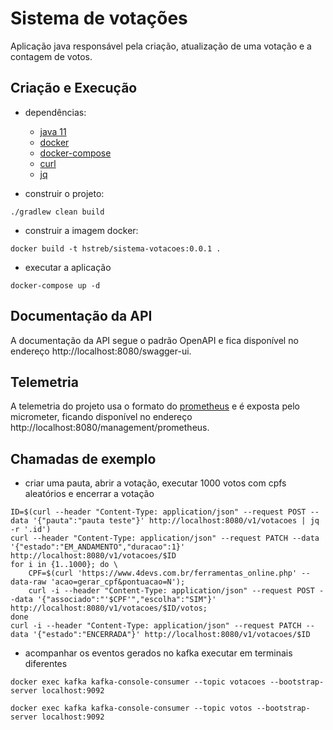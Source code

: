# Sistema de votações

Aplicação java responsável pela criação, atualização de uma votação e a contagem de votos.

## Criação e Execução

- dependências:
  - [java 11](https://www.oracle.com/java/technologies/javase-jdk11-downloads.html)
  - [docker](https://docs.docker.com/)
  - [docker-compose](https://docs.docker.com/compose/)
  - [curl](https://curl.se/)
  - [jq](https://stedolan.github.io/jq/)

- construir o projeto:

```shell
./gradlew clean build
```

- construir a imagem docker:

```shell
docker build -t hstreb/sistema-votacoes:0.0.1 .
```

- executar a aplicação

```shell
docker-compose up -d
```

## Documentação da API

A documentação da API segue o padrão OpenAPI e fica disponível no endereço http://localhost:8080/swagger-ui.

## Telemetria

A telemetria do projeto usa o formato do [prometheus](https://prometheus.io/) e é exposta pelo micrometer, ficando disponível no endereço http://localhost:8080/management/prometheus.

## Chamadas de exemplo

- criar uma pauta, abrir a votação, executar 1000 votos com cpfs aleatórios e encerrar a votação
```shell
ID=$(curl --header "Content-Type: application/json" --request POST --data '{"pauta":"pauta teste"}' http://localhost:8080/v1/votacoes | jq -r '.id')
curl --header "Content-Type: application/json" --request PATCH --data '{"estado":"EM_ANDAMENTO","duracao":1}' http://localhost:8080/v1/votacoes/$ID
for i in {1..1000}; do \
    CPF=$(curl 'https://www.4devs.com.br/ferramentas_online.php' --data-raw 'acao=gerar_cpf&pontuacao=N');
    curl -i --header "Content-Type: application/json" --request POST --data '{"associado":"'$CPF'","escolha":"SIM"}' http://localhost:8080/v1/votacoes/$ID/votos;
done
curl -i --header "Content-Type: application/json" --request PATCH --data '{"estado":"ENCERRADA"}' http://localhost:8080/v1/votacoes/$ID
```

- acompanhar os eventos gerados no kafka executar em terminais diferentes

```shell
docker exec kafka kafka-console-consumer --topic votacoes --bootstrap-server localhost:9092
```

```shell
docker exec kafka kafka-console-consumer --topic votos --bootstrap-server localhost:9092
```
